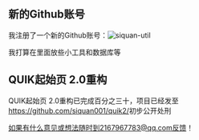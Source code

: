 

## 新的Github账号

我注册了一个新的Github账号：![siquan-util](https://github.com/siquan-util)

我打算在里面放些小工具和数据库等

## QUIK起始页 2.0重构

QUIK起始页 2.0重构已完成百分之三十，项目已经发至<https://github.com/siquan001/quik2/>初步公开处刑

如果有什么意见或想法随时到2167967783@qq.com反馈！